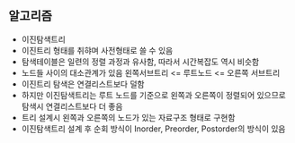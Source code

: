 ## 알고리즘
- 이진탐색트리
- 이진트리 형태를 취햐며 사전형태로 쓸 수 있음
- 탐색테이블은 일련의 정렬 과정과 유사함, 따라서 시간복잡도 역시 비슷함
- 노드들 사이의 대소관계가 있음 왼쪽서브트리 <= 루트노드 <= 오른쪽 서브트리
- 이진트리 탐색은 연결리스트보다 덜함
- 하지만 이진탐색트리는 루트 노드를 기준으로 왼쪽과 오른쪽이 정렬되어 있으므로 탐색시 연결리스트보다 더 좋음
- 트리 설계시 왼쪽과 오른쪽의 노드가 있는 자료구조 형태로 구현함
- 이진탐색트리 설계 후 순회 방식이 Inorder, Preorder, Postorder의 방식이 있음
